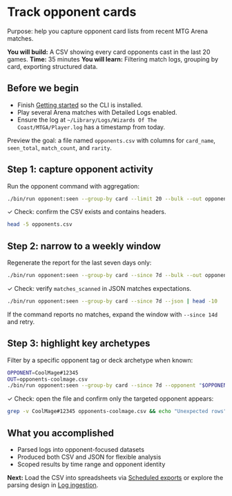 # Track opponent cards
Purpose: help you capture opponent card lists from recent MTG Arena matches.

**You will build:** A CSV showing every card opponents cast in the last 20 games.
**Time:** 35 minutes
**You will learn:** Filtering match logs, grouping by card, exporting structured data.

## Before we begin
- Finish [Getting started](getting-started.md) so the CLI is installed.
- Play several Arena matches with Detailed Logs enabled.
- Ensure the log at `~/Library/Logs/Wizards Of The Coast/MTGA/Player.log`
  has a timestamp from today.

Preview the goal: a file named `opponents.csv` with columns for `card_name`, `seen_total`,
`match_count`, and `rarity`.

## Step 1: capture opponent activity
Run the opponent command with aggregation:
```bash
./bin/run opponent:seen --group-by card --limit 20 --bulk --out opponents.csv
```

✓ Check: confirm the CSV exists and contains headers.
```bash
head -5 opponents.csv
```

## Step 2: narrow to a weekly window
Regenerate the report for the last seven days only:
```bash
./bin/run opponent:seen --group-by card --since 7d --bulk --out opponents-7d.csv
```

✓ Check: verify `matches_scanned` in JSON matches expectations.
```bash
./bin/run opponent:seen --group-by card --since 7d --json | head -10
```
If the command reports no matches, expand the window with `--since 14d` and retry.

## Step 3: highlight key archetypes
Filter by a specific opponent tag or deck archetype when known:
```bash
OPPONENT=CoolMage#12345
OUT=opponents-coolmage.csv
./bin/run opponent:seen --group-by card --since 7d --opponent "$OPPONENT" --out "$OUT"
```

✓ Check: open the file and confirm only the targeted opponent appears:
```bash
grep -v CoolMage#12345 opponents-coolmage.csv && echo "Unexpected rows" || true
```

## What you accomplished
- Parsed logs into opponent-focused datasets
- Produced both CSV and JSON for flexible analysis
- Scoped results by time range and opponent identity

**Next:** Load the CSV into spreadsheets via [Scheduled exports](../how-to/scheduled-exports.md)
 or explore the parsing design in [Log ingestion](../explanation/log-ingestion.md).
